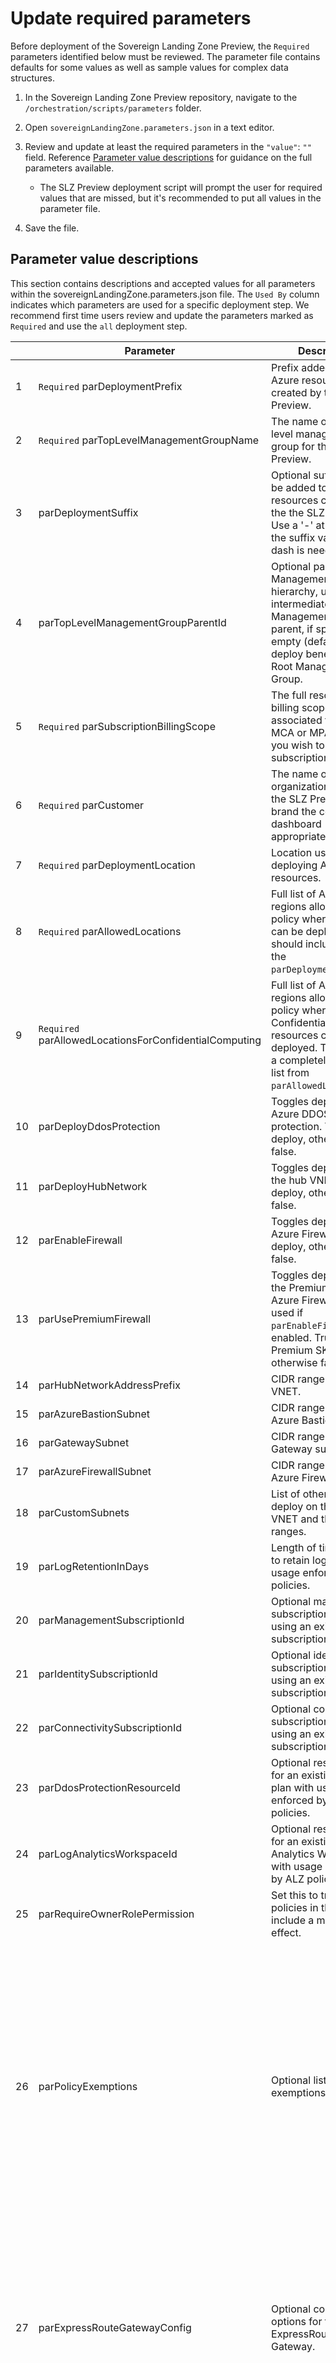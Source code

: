 # Update required parameters

Before deployment of the Sovereign Landing Zone Preview, the `Required` parameters identified below must be reviewed. The parameter file contains defaults for some values as well as sample values for complex data structures.

  1. In the Sovereign Landing Zone Preview repository, navigate to the `/orchestration/scripts/parameters` folder.

  2. Open `sovereignLandingZone.parameters.json` in a text editor.

  3. Review and update at least the required parameters in the `"value"`: `""` field. Reference [Parameter value descriptions](#parameter-value-descriptions) for guidance on the full parameters available.
     * The SLZ Preview deployment script will prompt the user for required values that are missed, but it's recommended to put all values in the parameter file.

  4. Save the file.

## Parameter value descriptions

This section contains descriptions and accepted values for all parameters within the sovereignLandingZone.parameters.json file. The `Used By` column indicates which parameters are used for a specific deployment step. We recommend first time users review and update the parameters marked as `Required` and use the `all` deployment step.

 |    | Parameter           |Description    | Guidance, examples               | Used By |
 |----|---------------------|---------------|----------------------------------|---------|
 | 1  | `Required` parDeploymentPrefix | Prefix added to all Azure resources created by the SLZ Preview. | 5 characters or less; can only contain letters, digits, '-', '.' or '_'. No other special characters supported. <br /> e.g.: slz | all, bootstrap, compliance, platform, dashboard |
 | 2  | `Required` parTopLevelManagementGroupName | The name of the top-level management group for the SLZ Preview. | e.g.: Sovereign Landing Zone | all, bootstrap |
 | 3  | parDeploymentSuffix | Optional suffix that will be added to all Azure resources created by the the SLZ Preview. Use a '-' at the start of the suffix value if a dash is needed. | 5 characters or less <br /> e.g. test1 | all, bootstrap, compliance, platform, dashboard |
 | 4  | parTopLevelManagementGroupParentId | Optional parent for Management Group hierarchy, used as intermediate root Management Group parent, if specified. If empty (default) will deploy beneath Tenant Root Management Group. | Sample Format - /providers/Microsoft.Management/managementGroups/{mgId} | all, bootstrap |
 | 5  | `Required` parSubscriptionBillingScope | The full resource ID of billing scope associated to the EA, MCA or MPA account you wish to create the subscription in. | Sample Format (EA): /providers/Microsoft.Billing/BillingAccounts/{BillingAccountId}/enrollmentAccounts/{EnrollmentAccountId}<br />Sample Format (MCA): /providers/Microsoft.Billing/billingAccounts/{BillingAccountId}<br />Sample Format (MPA): /providers/Microsoft.Billing/billingAccounts/{BillingAccountId}<br />etc. | all, bootstrap |
 | 6  | `Required` parCustomer | The name of the organization deploying the SLZ Preview to brand the compliance dashboard appropriately. | 128 characters or less<br />e.g.: Contoso | all, dashboard |
 | 7  | `Required` parDeploymentLocation | Location used for deploying Azure resources. | Azure region to use for deployments. *If Confidential Computing is required for your region, please reference the [Confidential Computing](https://learn.microsoft.com/azure/confidential-computing/overview) page for the latest information on availability.*<br />e.g.: westeurope | all, platform, dashboard |
 | 8  | `Required` parAllowedLocations | Full list of Azure regions allowed by policy where resources can be deployed that should include at least the `parDeploymentLocation`. | An array of values (Azure regions). <br />e.g.: ["eastus2", "westeurope"] | all, compliance |
 | 9 | `Required` parAllowedLocationsForConfidentialComputing | Full list of Azure regions allowed by policy where Confidential computing resources can be deployed. This may be a completely different list from `parAllowedLocations`. | An array of values (Azure regions). <br />e.g.: ["eastus2", "westeurope"] | all, compliance |
 | 10 | parDeployDdosProtection | Toggles deployment of Azure DDOS protection. True to deploy, otherwise false. | true; false | all, platform |
 | 11 | parDeployHubNetwork | Toggles deployment of the hub VNET. True to deploy, otherwise false. | true; false | all, platform |
 | 12 | parEnableFirewall | Toggles deployment of Azure Firewall. True to deploy, otherwise false. | true; false | all, platform |
 | 13 | parUsePremiumFirewall | Toggles deployment of the Premium SKU for Azure Firewall and only used if `parEnableFirewall` is enabled. True to use Premium SKU, otherwise false. | true; false | all, platform |
 | 14 | parHubNetworkAddressPrefix | CIDR range for the hub VNET. | CIDR range | all, platform |
 | 15 | parAzureBastionSubnet | CIDR range for the Azure Bastion subnet. | CIDR range | all, platform |
 | 16 | parGatewaySubnet | CIDR range for the Gateway subnet. | CIDR range | all, platform |
 | 17 | parAzureFirewallSubnet | CIDR range for the Azure Firewall subnet. | CIDR range | all, platform |
 | 18 | parCustomSubnets | List of other subnets to deploy on the hub VNET and their CIDR ranges. | Sample Format: [{"name": "CustomSubnet1", "ipAddressRange": "xx.xx.xx.xx/xx"}, {"name": "CustomSubnet2", "ipAddressRange": "xx.xx.xx.xx/xx"}] | all, platform |
 | 19 | parLogRetentionInDays | Length of time, in days, to retain log files with usage enforced by ALZ policies. | Number of days <br />e.g.: 365 | all, compliance, platform |
 | 20 | parManagementSubscriptionId | Optional management subscription ID when using an existing subscription. | Azure Subscription Id<br />e.g.: /providers/Microsoft.Management/managementGroups/slz-platform-management1  | bootstrap, platform, dashboard |
 | 21 | parIdentitySubscriptionId | Optional identity subscription ID when using an existing subscription. | Azure Subscription Id<br />e.g.: /providers/Microsoft.Management/managementGroups/slz-platform-identity1 | bootstrap, platform |
 | 22 | parConnectivitySubscriptionId | Optional connectivity subscription ID when using an existing subscription. | Azure Subscription Id<br />e.g.: /providers/Microsoft.Management/managementGroups/slz-platform-connectivity1 | bootstrap, platform |
 | 23 | parDdosProtectionResourceId | Optional resource ID for an existing DDoS plan with usage enforced by ALZ policies. | DDoS Plan Resource Id<br />e.g.:/subscriptions/{subId}/resourceGroups/{rgId}/providers/Microsoft.Network/ddosProtectionPlans/slz-ddos-plan-westus21 | platform |
 | 24 | parLogAnalyticsWorkspaceId | Optional resource ID for an existing Log Analytics Workspace with usage enforced by ALZ policies. | Log Analytics Workspace Resource Id<br />e.g.: /subscriptions/{subId}/resourceGroups/{rgId}/providers/Microsoft.OperationalInsights/workspaces/slz-log-analytics-westus21 | compliance |
 | 25 | parRequireOwnerRolePermission | Set this to true if any policies in the initiative include a modify effect. | true; false | all, compliance |
 | 26 | parPolicyExemptions | Optional list of policy exemptions. | Sample Format: <br /> <br /> [{ <br /> "parPolicyExemptionManagementGroup":`value`, <br /> "parPolicyAssignmentName":`value`, <br /> "parPolicyAssignmentScopeName":`value`, <br /> "parPolicyDefinitionReferenceIds":`[]`, <br /> "parPolicyExemptionName":`value`, <br /> "parPolicyExemptionDisplayName":`value`, <br /> "parPolicyExemptionDescription":`value` <br /> }] <br /> <br />`parPolicyExemptionManagementGroup` - Management group being exempted from the assignment scope, e.g.: slz-landingzones-confidential-corp <br /> `parPolicyAssignmentName` - Name of the original policy assignment, e.g.: Deploy-SLZ-Root <br /> `parPolicyAssignmentScopeName` - Top-level management group where policy was assigned, e.g.: slz<br /> `parPolicyDefinitionReferenceIds` - Array of reference IDs of the policies being exempted, e.g.: "['AllowedLocation']" <br /> `parPolicyExemptionName` - Customized name for exemption, e.g.: Disable-locations <br /> `parPolicyExemptionDisplayName` - Human readable customized name for exemption, e.g.: Disable Locations from Scope <br /> `parPolicyExemptionDescription` - Description of the exemption, e.g.: Disabling location restrictions defined on the top-level management group to the slz-landingzones-confidential-corp MG | policyexemptions |
 | 27 | parExpressRouteGatewayConfig | Optional configuration options for the ExpressRoute Gateway. | ExpressRoute Gateway Configuration<br /><br />Sample Format:<br />{<br />"sku": "standard",<br />"vpntype": "RouteBased",<br />"vpnGatewayGeneration": null,<br />"enableBgp": false,<br />"activeActive": false,<br />"enableBgpRouteTranslationForNat": false,<br />"enableDnsForwarding": false,<br />"asn": 65515,<br />"bgpPeeringAddress": "",<br />"peerWeight": 5<br />} | all, platform |
 | 28 | parVpnGatewayConfig | Optional configuration options for the VPN Gateway. | VPN Gateway Configuration<br /><br />Sample Format:<br />{<br />"sku": "VpnGw1",<br />"vpntype": "RouteBased",<br />"generation": "Generation1",<br />"enableBgp": false,<br />"activeActive": false,<br />"enableBgpRouteTranslationForNat": false,<br />"enableDnsForwarding": false,<br />"asn": 65515,<br />"bgpPeeringAddress": "",<br />"peerWeight": 5<br />} | all, platform |
 | 29 | parDeployBastion | Toggles deployment of Azure Bastion. True to deploy, otherwise false. | true; false | all, platform |
 | 30 | parLandingZoneMgChildren | Optional array of child management groups to deploy under the SLZ Preview Landing Zones management group. | Sample Format: [{"id": "mymg", "displayName": "My MG display name"}] | all, bootstrap |
 | 31 | parDeployAlzDefaultPolicies | Toggles assignment of ALZ policies. True to deploy, otherwise false. | true; false | all, compliance |
 | 32 | parAutomationAccountName | Optional resource name for an existing Azure Automation account with usage enforced by ALZ policies. | Automation Account name<br />e.g.: slz-managed-identity-westus21 | all, compliance |
 | 33 | parPrivateDnsResourceGroupId | Optional resource ID of the Azure Resource Group that contains the Private DNS Zones with usage enforced by ALZ policies. | Resource Group ID<br />e.g.: /subscriptions/{subId}/resourceGroups/slz-rg-hub-network-westus2 | all, compliance |
 | 34 | parMsDefenderForCloudEmailSecurityContact | An e-mail address that you want Microsoft Defender for Cloud alerts to be sent to. | Email address | all, compliance |
 | 35 | parBastionOutboundSshRdpPorts | Array of outbound destination ports and ranges for Azure Bastion. | An array of values (ports)<br />e.g.: ["22", "3389"] | all, platform |
 | 36 | parInvokePolicyScanSync | Toggles executing the policy scan in synchronous mode. True to run policy scan in synchronous mode, False for asynchronous. When set to false, policy remediation needs to be manually triggered once the scan is complete. Note that when policy scan is run asynchronously, there isn't a way to track its progress. | true; false | all, compliance |
 | 37 | parInvokePolicyRemediationSync | Toggles executing the policy scan in synchronous mode. True to run policy remediation in synchronous mode, False for asynchronous. | true; false | all, compliance |
 | 38 | parPolicyEffect | The policy effect used in all assignments for the Sovereignty Policy Baseline. | Choose one: "Audit", "Deny", "Disabled", "DeployIfNotExists", "Modify", "Append", "AuditIfNotExists" | all, compliance |
 | 39 | parDeployLogAnalyticsWorkspace | Toggles deployment of Log Analytics Workspace. True to deploy, otherwise false. | true; false | all, platform |
 | 40 | parCustomerPolicySets | Customer specified policy assignments to the top-level management group of the SLZ Preview. No parameters are supported as part of the assignment. | Name field can only be a letter, digit, '-', '.' or '_' and cannot have any trailing special character.<br />See the SLZ Preview parameter file for a sample configuration. | all, compliance |
 | 41 | parTags | Tags that will be assigned to subscription and resources created by this deployment script. | See the SLZ Preview parameter file for a sample configuration. | all, bootstrap, platform, and dashboard |

## Next step

[Deploy the Sovereign Landing Zone Preview](08-Deploy-SLZ-Preview.md)

### [Preview Notice](./PREVIEW.md)
